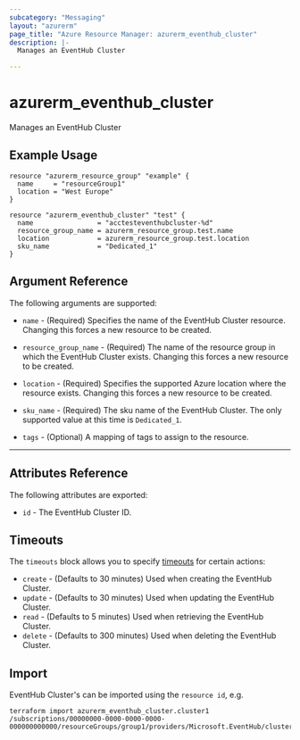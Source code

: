 ```yaml
---
subcategory: "Messaging"
layout: "azurerm"
page_title: "Azure Resource Manager: azurerm_eventhub_cluster"
description: |-
  Manages an EventHub Cluster

---
```


# azurerm_eventhub_cluster

Manages an EventHub Cluster

## Example Usage

```hcl
resource "azurerm_resource_group" "example" {
  name     = "resourceGroup1"
  location = "West Europe"
}

resource "azurerm_eventhub_cluster" "test" {
  name                = "acctesteventhubcluster-%d"
  resource_group_name = azurerm_resource_group.test.name
  location            = azurerm_resource_group.test.location
  sku_name            = "Dedicated_1"
}
```

## Argument Reference

The following arguments are supported:

* `name` - (Required) Specifies the name of the EventHub Cluster resource. Changing this forces a new resource to be created.

* `resource_group_name` - (Required) The name of the resource group in which the EventHub Cluster exists. Changing this forces a new resource to be created.

* `location` - (Required) Specifies the supported Azure location where the resource exists. Changing this forces a new resource to be created.

* `sku_name` - (Required) The sku name of the EventHub Cluster. The only supported value at this time is `Dedicated_1`.

* `tags` - (Optional) A mapping of tags to assign to the resource.

---

## Attributes Reference

The following attributes are exported:

* `id` - The EventHub Cluster ID.

## Timeouts

The `timeouts` block allows you to specify [timeouts](https://www.terraform.io/docs/configuration/resources.html#timeouts) for certain actions:

* `create` - (Defaults to 30 minutes) Used when creating the EventHub Cluster.
* `update` - (Defaults to 30 minutes) Used when updating the EventHub Cluster.
* `read` - (Defaults to 5 minutes) Used when retrieving the EventHub Cluster.
* `delete` - (Defaults to 300 minutes) Used when deleting the EventHub Cluster.

## Import

EventHub Cluster's can be imported using the `resource id`, e.g.

```shell
terraform import azurerm_eventhub_cluster.cluster1 /subscriptions/00000000-0000-0000-0000-000000000000/resourceGroups/group1/providers/Microsoft.EventHub/clusters/cluster1
```
